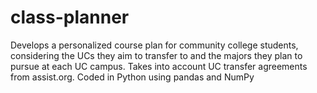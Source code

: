 # class-planner
Develops a personalized course plan for community college students, considering the UCs they aim to transfer to and the majors they plan to pursue at each UC campus. Takes into account UC transfer agreements from assist.org. Coded in Python using pandas and NumPy

